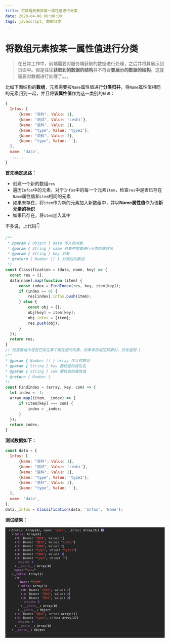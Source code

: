 ```yaml
---
title: 将数组元素按某一属性值进行分类
date: 2020-04-08 00:00:00
tags: javascript, 数据分类
---
```


# 将数组元素按某一属性值进行分类

> 在日常工作中，前端需要对服务端获取的数据进行处理，之后并将其展示到页面中。但是往往**获取到的数据的结构**并不符合**要展示的数据的结构**，这就需要对数据进行处理了。。。

比如下面结构的**数组**，元素需要按`Name`属性值进行**分类归并**，将`Name`属性值相同的元素归到一起，并且将**该属性值**作为这一类别的`标识`：

```js
{
  Infos: [
      {Name: "资料", Value: 1},
      {Name: "测试", Value: 'ceshi'},
      {Name: "资料", Value: 2},
      {Name: "type", Value: 'type1'},
      {Name: "资料", Value: 3},
      {Name: "type", Value: ''},
  ],
  name: 'data',
  ......
}
```

**首先确定思路：**

* 创建一个新的数组`res`
* 遍历`Infos`中的元素，对于`Infos`中的每一个元素`item`，检查`res`中是否已存在`Name`属性值和`item`相同的元素
* 如果未存在，将`item`作为新的元素加入新数组中，并以**Name属性值**作为该**新元素的标识**
* 如果已存在，将`item`加入其中

不多说，上代码👇

```js
/**
 * @param { Object } data 传入的对象
 * @param { String } name 对象中需要进行分类的属性名
 * @param { String } key 对象
 * @return { Number [] } 分类后的数组
 */
const Classification = (data, name, key) => {
  const res = [];
  data[name].map(function (item) {
      const index = FindIndex(res, key, item[key]);
      if (index >= 0) {
          res[index].infos.push(item);
      } else {
          const obj = {};
          obj[key] = item[key];
          obj.infos = [item];
          res.push(obj);
      }
  });
  return res;
}
// 检查数组中是否已存在某个属性值的元素，如果有则返回其索引，没有返回-1
/**
* @param { Number [] } array 传入的数组
* @param { String } key 要检查的属性名
* @param { String } com 要检查的属性值
* @return { Number }
*/
const FindIndex = (array, key, com) => {
  let index = -1;
  array.map((item, _index) => {
      if (item[key] === com) {
          index = _index;
      }
  });
  return index;
}
```

**测试数据如下：**

```js
const data = {
  Infos: [
      {Name: "资料", Value: 1},
      {Name: "测试", Value: 'ceshi'},
      {Name: "资料", Value: 2},
      {Name: "type", Value: 'type1'},
      {Name: "资料", Value: 3},
      {Name: "type", Value: ''},
  ],
  name: 'data',
};
data._Infos = Classification(data, 'Infos', 'Name');
```

**测试结果：**

![](/images/frontend/js/js-classification.png)